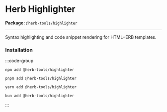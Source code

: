 # Herb Highlighter

**Package:** [`@herb-tools/highlighter`](https://www.npmjs.com/package/@herb-tools/highlighter)

---

Syntax highlighting and code snippet rendering for HTML+ERB templates.

### Installation

:::code-group
```shell [npm]
npm add @herb-tools/highlighter
```

```shell [pnpm]
pnpm add @herb-tools/highlighter
```

```shell [yarn]
yarn add @herb-tools/highlighter
```

```shell [bun]
bun add @herb-tools/highlighter
```
:::

<!-- ### Usage -->

<!-- TODO -->

<!-- #### Configuration Options -->

<!-- TODO -->

<!-- #### CLI Usage -->

<!-- TODO -->
